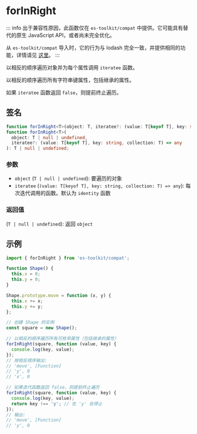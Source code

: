 # forInRight

::: info
出于兼容性原因，此函数仅在 `es-toolkit/compat` 中提供。它可能具有替代的原生 JavaScript API，或者尚未完全优化。

从 `es-toolkit/compat` 导入时，它的行为与 lodash 完全一致，并提供相同的功能，详情请见 [这里](../../../compatibility.md)。
:::

以相反的顺序遍历对象并为每个属性调用 `iteratee` 函数。

以相反的顺序遍历所有字符串键属性，包括继承的属性。

如果 `iteratee` 函数返回 `false`，则提前终止遍历。

## 签名

```typescript
function forInRight<T>(object: T, iteratee?: (value: T[keyof T], key: string, collection: T) => any): T;
function forInRight<T>(
  object: T | null | undefined,
  iteratee?: (value: T[keyof T], key: string, collection: T) => any
): T | null | undefined;
```

### 参数

- `object` (`T | null | undefined`): 要遍历的对象
- `iteratee` (`(value: T[keyof T], key: string, collection: T) => any`): 每次迭代调用的函数。默认为 `identity` 函数

### 返回值

(`T | null | undefined`): 返回 `object`

## 示例

```typescript
import { forInRight } from 'es-toolkit/compat';

function Shape() {
  this.x = 0;
  this.y = 0;
}

Shape.prototype.move = function (x, y) {
  this.x += x;
  this.y += y;
};

// 创建 Shape 的实例
const square = new Shape();

// 以相反的顺序遍历所有可枚举属性（包括继承的属性）
forInRight(square, function (value, key) {
  console.log(key, value);
});
// 按相反顺序输出:
// 'move', [Function]
// 'y', 0
// 'x', 0

// 如果迭代函数返回 false，则提前终止遍历
forInRight(square, function (value, key) {
  console.log(key, value);
  return key !== 'y'; // 在 'y' 处停止
});
// 输出:
// 'move', [Function]
// 'y', 0
```
